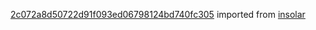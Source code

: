 [2c072a8d50722d91f093ed06798124bd740fc305](https://github.com/insolar/insolar/commit/2c072a8d50722d91f093ed06798124bd740fc305) imported from [insolar](https://github.com/insolar/insolar)
